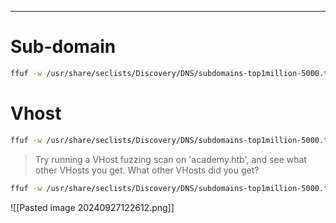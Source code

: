 ___
# Sub-domain

```bash
ffuf -w /usr/share/seclists/Discovery/DNS/subdomains-top1million-5000.txt:FUZZ -u http://FUZZ.academy.htb/
```

# Vhost

```bash
ffuf -w /usr/share/seclists/Discovery/DNS/subdomains-top1million-5000.txt:FUZZ -u http://academy.htb:PORT/ -H 'Host: FUZZ.academy.htb'
```


> Try running a VHost fuzzing scan on 'academy.htb', and see what other VHosts you get. What other VHosts did you get?

```bash
ffuf -w /usr/share/seclists/Discovery/DNS/subdomains-top1million-5000.txt:FUZZ -u http://83.136.255.217:55982/ -H 'Host: FUZZ.academy.htb' | grep -v 423
```

![[Pasted image 20240927122612.png]]



